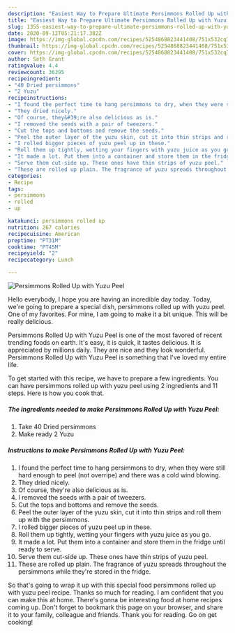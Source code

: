 ```yaml
---
description: "Easiest Way to Prepare Ultimate Persimmons Rolled Up with Yuzu Peel"
title: "Easiest Way to Prepare Ultimate Persimmons Rolled Up with Yuzu Peel"
slug: 1355-easiest-way-to-prepare-ultimate-persimmons-rolled-up-with-yuzu-peel
date: 2020-09-12T05:21:17.382Z
image: https://img-global.cpcdn.com/recipes/5254868823441408/751x532cq70/persimmons-rolled-up-with-yuzu-peel-recipe-main-photo.jpg
thumbnail: https://img-global.cpcdn.com/recipes/5254868823441408/751x532cq70/persimmons-rolled-up-with-yuzu-peel-recipe-main-photo.jpg
cover: https://img-global.cpcdn.com/recipes/5254868823441408/751x532cq70/persimmons-rolled-up-with-yuzu-peel-recipe-main-photo.jpg
author: Seth Grant
ratingvalue: 4.4
reviewcount: 36395
recipeingredient:
- "40 Dried persimmons"
- "2 Yuzu"
recipeinstructions:
- "I found the perfect time to hang persimmons to dry, when they were still hard enough to peel (not overripe) and there was a cold  wind blowing."
- "They dried nicely."
- "Of course, they&#39;re also delicious as is."
- "I removed the seeds with a pair of tweezers."
- "Cut the tops and bottoms and remove the seeds."
- "Peel the outer layer of the yuzu skin, cut it into thin strips and roll them up with the persimmons."
- "I rolled bigger pieces of yuzu peel up in these."
- "Roll them up tightly, wetting your fingers with yuzu juice as you go."
- "It made a lot. Put them into a container and store them in the fridge until ready to serve."
- "Serve them cut-side up. These ones have thin strips of yuzu peel."
- "These are rolled up plain. The fragrance of yuzu spreads throughout the persimmons while they&#39;re stored in the fridge."
categories:
- Recipe
tags:
- persimmons
- rolled
- up

katakunci: persimmons rolled up 
nutrition: 267 calories
recipecuisine: American
preptime: "PT31M"
cooktime: "PT45M"
recipeyield: "2"
recipecategory: Lunch

---
```



![Persimmons Rolled Up with Yuzu Peel](https://img-global.cpcdn.com/recipes/5254868823441408/751x532cq70/persimmons-rolled-up-with-yuzu-peel-recipe-main-photo.jpg)

Hello everybody, I hope you are having an incredible day today. Today, we're going to prepare a special dish, persimmons rolled up with yuzu peel. One of my favorites. For mine, I am going to make it a bit unique. This will be really delicious.



Persimmons Rolled Up with Yuzu Peel is one of the most favored of recent trending foods on earth. It's easy, it is quick, it tastes delicious. It is appreciated by millions daily. They are nice and they look wonderful. Persimmons Rolled Up with Yuzu Peel is something that I've loved my entire life.


To get started with this recipe, we have to prepare a few ingredients. You can have persimmons rolled up with yuzu peel using 2 ingredients and 11 steps. Here is how you cook that.

<!--inarticleads1-->

##### The ingredients needed to make Persimmons Rolled Up with Yuzu Peel:

1. Take 40 Dried persimmons
1. Make ready 2 Yuzu




<!--inarticleads2-->

##### Instructions to make Persimmons Rolled Up with Yuzu Peel:

1. I found the perfect time to hang persimmons to dry, when they were still hard enough to peel (not overripe) and there was a cold  wind blowing.
1. They dried nicely.
1. Of course, they&#39;re also delicious as is.
1. I removed the seeds with a pair of tweezers.
1. Cut the tops and bottoms and remove the seeds.
1. Peel the outer layer of the yuzu skin, cut it into thin strips and roll them up with the persimmons.
1. I rolled bigger pieces of yuzu peel up in these.
1. Roll them up tightly, wetting your fingers with yuzu juice as you go.
1. It made a lot. Put them into a container and store them in the fridge until ready to serve.
1. Serve them cut-side up. These ones have thin strips of yuzu peel.
1. These are rolled up plain. The fragrance of yuzu spreads throughout the persimmons while they&#39;re stored in the fridge.




So that's going to wrap it up with this special food persimmons rolled up with yuzu peel recipe. Thanks so much for reading. I am confident that you can make this at home. There's gonna be interesting food at home recipes coming up. Don't forget to bookmark this page on your browser, and share it to your family, colleague and friends. Thank you for reading. Go on get cooking!
